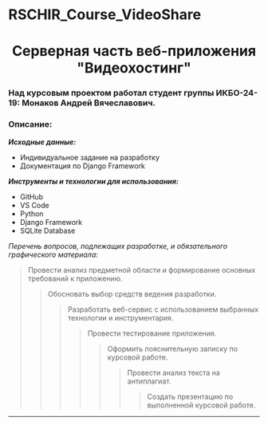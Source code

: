 # RSCHIR_Course_VideoShare

<h1 align ="center">Серверная часть веб-приложения "Видеохостинг"</h1>

### Над курсовым проектом работал студент группы ИКБО-24-19: Монаков Андрей Вячеславович.

### Описание:

***Исходные данные:***

- Индивидуальное задание на разработку
- Документация по Django Framework

***Инструменты и технологии для использования:***

- GitHub
- VS Code
- Python
- Django Framework 
- SQLite Database

*Перечень вопросов, подлежащих разработке, и обязательного графического материала:*

> Провести анализ предметной области и формирование основных требований к приложению.
>> Обосновать выбор средств ведения разработки.
>>> Разработать веб-сервис с использованием выбранных технологии и инструментария.
>>>> Провести тестирование приложения.
>>>>> Оформить пояснительную записку по курсовой работе.
>>>>>> Провести анализ текста на антиплагиат.
>>>>>>> Создать презентацию по выполненной курсовой работе.

***
